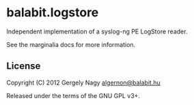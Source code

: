 # balabit.logstore

Independent implementation of a syslog-ng PE LogStore reader.

See the marginalia docs for more information.

## License

Copyright (C) 2012 Gergely Nagy <algernon@balabit.hu>

Released under the terms of the GNU GPL v3+.
